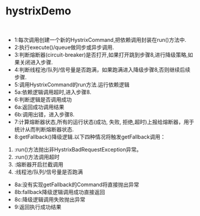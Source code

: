 # hystrixDemo
 
* 1:每次调用创建一个新的HystrixCommand,把依赖调用封装在run()方法中.
* 2:执行execute()/queue做同步或异步调用.
* 3:判断熔断器(circuit-breaker)是否打开,如果打开跳到步骤8,进行降级策略,如果关闭进入步骤.
* 4:判断线程池/队列/信号量是否跑满，如果跑满进入降级步骤8,否则继续后续步骤.
* 5:调用HystrixCommand的run方法.运行依赖逻辑
* 5a:依赖逻辑调用超时,进入步骤8.
* 6:判断逻辑是否调用成功
* 6a:返回成功调用结果
* 6b:调用出错，进入步骤8.
* 7:计算熔断器状态,所有的运行状态(成功, 失败, 拒绝,超时)上报给熔断器，用于统计从而判断熔断器状态.
* 8:getFallback()降级逻辑.以下四种情况将触发getFallback调用：
1. :run()方法抛出非HystrixBadRequestException异常。
2. :run()方法调用超时
3. :熔断器开启拦截调用
4. :线程池/队列/信号量是否跑满
* 8a:没有实现getFallback的Command将直接抛出异常
* 8b:fallback降级逻辑调用成功直接返回
* 8c:降级逻辑调用失败抛出异常
* 9:返回执行成功结果
